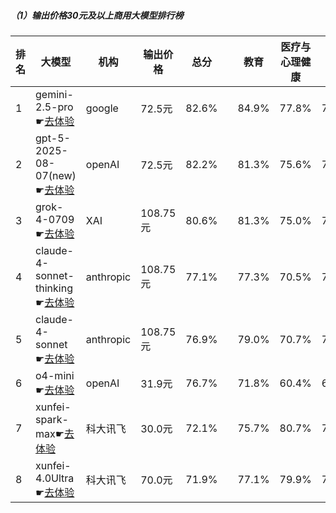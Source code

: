 ##### （1）输出价格30元及以上商用大模型排行榜
|排名|大模型|机构|输出价格|总分| |教育|医疗与心理健康|金融|法律与行政公务|推理与数学计算|语言与指令遵从|
|---|-----|---|-------|---|-|---|-----------|----|-----------|------------|-----------|
|1|gemini-2.5-pro☛[去体验](https://nonelinear.com/static/modelcompare.html?type=proprietary)|google|72.5元|82.6%| |        84.9%|77.8%|78.5%|        78.8%|84.7%|85.6%|
|2|gpt-5-2025-08-07(new)☛[去体验](https://nonelinear.com/static/modelcompare.html?type=proprietary)|openAI|72.5元|82.2%| |        81.3%|75.6%|71.3%|        73.7%|89.3%|88.6%|
|3|grok-4-0709☛[去体验](https://nonelinear.com/static/modelcompare.html?type=proprietary)|XAI|108.75元|80.6%| |        81.3%|75.0%|75.1%|        74.0%|82.3%|87.5%|
|4|claude-4-sonnet-thinking☛[去体验](https://nonelinear.com/static/modelcompare.html?type=proprietary)|anthropic|108.75元|77.1%| |        77.3%|70.5%|72.2%|        65.0%|80.0%|86.0%|
|5|claude-4-sonnet☛[去体验](https://nonelinear.com/static/modelcompare.html?type=proprietary)|anthropic|108.75元|76.9%| |        79.0%|70.7%|71.1%|        70.0%|74.8%|87.7%|
|6|o4-mini☛[去体验](https://nonelinear.com/static/modelcompare.html?type=proprietary)|openAI|31.9元|76.7%| |        71.8%|60.4%|66.5%|        63.3%|91.1%|84.5%|
|7|xunfei-spark-max☛[去体验](https://nonelinear.com/static/modelcompare.html?type=proprietary)|科大讯飞|30.0元|72.1%| |        75.7%|80.7%|75.5%|        68.7%|59.2%|79.0%|
|8|xunfei-4.0Ultra☛[去体验](https://nonelinear.com/static/modelcompare.html?type=proprietary)|科大讯飞|70.0元|71.9%| |        77.1%|79.9%|75.5%|        67.3%|59.2%|78.7%|
